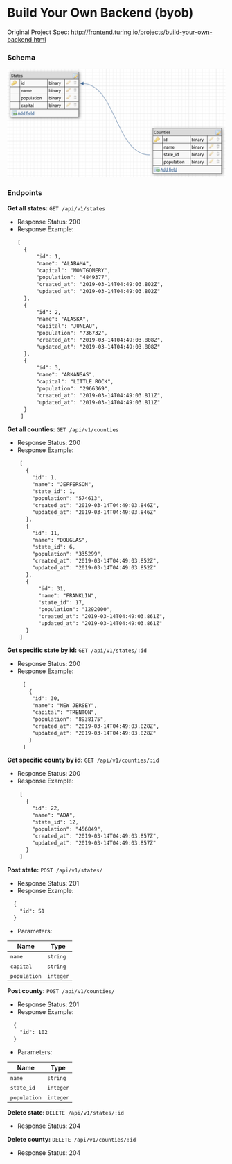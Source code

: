 # Build Your Own Backend (byob)
Original Project Spec: http://frontend.turing.io/projects/build-your-own-backend.html

### Schema
![screenshot](states-counties-schema.png)

### Endpoints
**Get all states:** `GET /api/v1/states`
- Response Status: 200
- Response Example: 
  ```
  [
    {
        "id": 1,
        "name": "ALABAMA",
        "capital": "MONTGOMERY",
        "population": "4849377",
        "created_at": "2019-03-14T04:49:03.802Z",
        "updated_at": "2019-03-14T04:49:03.802Z"
    },
    {
        "id": 2,
        "name": "ALASKA",
        "capital": "JUNEAU",
        "population": "736732",
        "created_at": "2019-03-14T04:49:03.808Z",
        "updated_at": "2019-03-14T04:49:03.808Z"
    },
    {
        "id": 3,
        "name": "ARKANSAS",
        "capital": "LITTLE ROCK",
        "population": "2966369",
        "created_at": "2019-03-14T04:49:03.811Z",
        "updated_at": "2019-03-14T04:49:03.811Z"
    }
   ]
    ```

**Get all counties:** `GET /api/v1/counties`
- Response Status: 200
- Response Example: 
```
    [
      {
        "id": 1,
        "name": "JEFFERSON",
        "state_id": 1,
        "population": "574613",
        "created_at": "2019-03-14T04:49:03.846Z",
        "updated_at": "2019-03-14T04:49:03.846Z"
      },
      {
        "id": 11,
        "name": "DOUGLAS",
        "state_id": 6,
        "population": "335299",
        "created_at": "2019-03-14T04:49:03.852Z",
        "updated_at": "2019-03-14T04:49:03.852Z"
      },
      {
          "id": 31,
          "name": "FRANKLIN",
          "state_id": 17,
          "population": "1292000",
          "created_at": "2019-03-14T04:49:03.861Z",
          "updated_at": "2019-03-14T04:49:03.861Z"
      }
    ]
```

**Get specific state by id:** `GET /api/v1/states/:id`
- Response Status: 200
- Response Example: 
```
     [
       {
        "id": 30,
        "name": "NEW JERSEY",
        "capital": "TRENTON",
        "population": "8938175",
        "created_at": "2019-03-14T04:49:03.828Z",
        "updated_at": "2019-03-14T04:49:03.828Z"
       }
     ]
```

**Get specific county by id:** `GET /api/v1/counties/:id`
- Response Status: 200
- Response Example: 
```
    [
      {
        "id": 22,
        "name": "ADA",
        "state_id": 12,
        "population": "456849",
        "created_at": "2019-03-14T04:49:03.857Z",
        "updated_at": "2019-03-14T04:49:03.857Z"
      }
    ]
```

**Post state:** `POST /api/v1/states/`
- Response Status: 201
- Response Example: 
```
  {
    "id": 51
  }
```
- Parameters:

| Name          | Type          |
| ------------- | ------------- |
| `name`        | `string`      |
| `capital`     | `string`      |
| `population`  | `integer`     |

**Post county:** `POST /api/v1/counties/`
- Response Status: 201
- Response Example: 
```
  {
    "id": 102
  }
```
- Parameters:

| Name          | Type          |
| ------------- | ------------- |
| `name`        | `string`      |
| `state_id`    | `integer`     |
| `population`  | `integer`     |

**Delete state:** `DELETE /api/v1/states/:id`
- Response Status: 204

**Delete county:** `DELETE /api/v1/counties/:id`
- Response Status: 204

